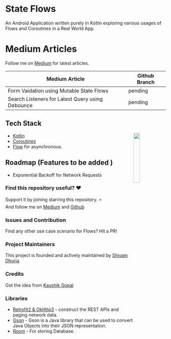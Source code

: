 # State Flows

<p align="start">
An Android Application written purely in Kotlin exploring various usages of Flows and Coroutines in a Real World App.</p>

# Medium Articles 
Follow me on [Medium](https://medium.com/@shivamdhuria) for latest articles.

  | Medium Article  | Github Branch|
| ------ | ------ |
|Form Vaidation using Mutable State Flows|pending|
|Search Listeners for Latest Query using Debounce|pending|

## Tech Stack
<img src="/previews/transition.gif" align="right" width="20%"/>

- [Kotlin](https://kotlinlang.org/)  
- [Coroutines](https://github.com/Kotlin/kotlinx.coroutines)  
- [Flow](https://kotlin.github.io/kotlinx.coroutines/kotlinx-coroutines-core/kotlinx.coroutines.flow/) for asynchronous.
  
  
## Roadmap (Features to be added )
- Exponential Backoff for Network Requests
  
  
### Find this repository useful? :heart:
Support it by joining starring this repository. :star: <br>
And follow me on [Medium](https://medium.com/@shivamdhuria) and [Github](https://github.com/Shivamdhuria?tab=repositories)
  
  
### Issues and Contribution
Find any other use case scenario for Flows? Hit a PR!

### Project Maintainers
This project is founded and actively maintained by [Shivam Dhuria](https://github.com/Shivamdhuria).

### Credits
Got the idea from [Kaushik Gopal](https://github.com/kaushikgopal/RxJava-Android-Samples#16-simple-timeout-example-using-timeout)
  
### Libraries
- [Retrofit2 & OkHttp3](https://github.com/square/retrofit) - construct the REST APIs and paging network data.
- [Gson](https://github.com/google/gson) - Gson is a Java library that can be used to convert Java Objects into their JSON representation.
- [Room](https://developer.android.com/topic/libraries/architecture/room) - For storing Database.

